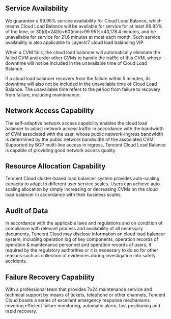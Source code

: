 
## Service Availability

We guarantee a 99.95% service availability for Cloud Load Balance, which means Cloud Load Balance will be available for service for at least 99.95% of the time, or 30(d)×24(h)×60(min)×99.95%=43,178.4 minutes, and be unavailable for service for 21.6 minutes at most each month. Such service availability is also applicable to Layer4/7 cloud load balancing VIP.

When a CVM fails, the cloud load balancer will automatically eliminate the failed CVM and order other CVMs to handle the traffic of this CVM, whose downtime will not be included in the unavailable time of Cloud Load Balance.

If a cloud load balancer recovers from the failure within 5 minutes, its downtime will also not be included in the unavailable time of Cloud Load Balance. The unavailable time refers to the period from failure to recovery from failure, including maintenance.

## Network Access Capability

The self-adaptive network access capability enables the cloud load balancer to adjust network access traffic in accordance with the bandwidth of CVM associated with the user, whose public network-ingress bandwidth is determined by the public network bandwidth of the associated CVM. Supported by BGP multi-line access in ingress, Tencent Cloud Load Balance is capable of providing good network access quality.

## Resource Allocation Capability

Tencent Cloud cluster-based load balancer system provides auto-scaling capacity to adapt to different user service scales. Users can achieve auto-scaling allocation by simply increasing or decreasing CVMs on the cloud load balancer in accordance with their business scales.

## Audit of Data

In accordance with the applicable laws and regulations and on condition of compliance with relevant process and availability of all necessary documents, Tencent Cloud may disclose information on cloud load balancer system, including operation log of key components, operation records of operation & maintenance personnel and operation records of users, if required by the regulatory authorities or it is necessary to do so for other reasons such as collection of evidences during investigation into safety accidents.

## Failure Recovery Capability

With a professional team that provides 7x24 maintenance service and technical support by means of tickets, telephone or other channels, Tencent Cloud boasts a series of excellent emergency response mechanisms covering efficient failure monitoring, automatic alarm, fast positioning and rapid recovery.

